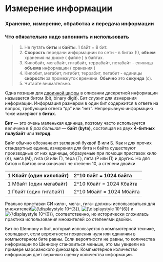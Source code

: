 # Измерение информации

### Хранение, измерение, обработка и передача информации

### Что обязательно надо запоннить и использовать

> 1. Не путать **биты** и **байты**. 1 байт = 8 бит.
> 2. **Скорость** передачи информациии по сети - в битах \(!\), **объем** хранения на диске \( файле \) в байтах.
> 3. Килобайт, мегабайт, гигабайт, террабайт, петабайт - елиница **объема** информации \( хранения \)
> 4. Килобит, мегабит, гигибит, террабит, петабит - единицы **скорости** за промежуток времени. **Обычно** это **секунда** \(с\).
> 5. Читайте внимательно.

Одна позиция для [двоичной цифры](/sistemi-schisleniya.md) в описании дискретной информации называется битом \(bit, binary digit\). Бит служит для измерения информации. Информация размером в один бит содержится в ответе на вопрос, требующий ответа “да” или “нет”. Непрерывную информацию тоже измеряют в **битах**.

**Бит** — это очень маленькая единица, поэтому часто используется величина в _8 раз большая_ — **байт \(byte\)**, состоящая из двух **4-битных полубайт** или _**тетрад**_.

Байт обычно обозначают заглавной буквой B или Б. Как и для прочих стандартных единиц измерения для бита и байта существуют производные от них единицы, образуемые при помощи приставок кило \(K\), мега \(M\), гига \(G или Г\), тера \(T\), пета \(P или П\) и других. Но для битов и байтов они означают не степени 10, а степени двойки.

| 1 Кбайт \(один килобайт\) | 2^10 байт = 1024 байта |
| :--- | :--- |
| 1 Мбайт \(один мегабайт\) | 2^10 Кбайт = 1024 Кбайта |
| 1 Гбайт \(один гигабайт\) | 2^10 Мбайт = 1024 Мбайта |

Реально приставки СИ кило-, мега-, гига- должны использоваться для множителей![](https://wikimedia.org/api/rest_v1/media/math/render/svg/9dbd60b35ef8ca5859f59d14662a63139ffe0a50 "{\displaystyle 10^{3}}"), ![](https://wikimedia.org/api/rest_v1/media/math/render/svg/3ffb66117ef0a7ccf37efe85652c7b3e829f32fb "{\displaystyle 10^{6}}") и ![](https://wikimedia.org/api/rest_v1/media/math/render/svg/c5f8dddd44eb018f09163e18ba8f19485e38bdb7 "{\displaystyle 10^{9}}"), соответственно, но исторически сложилась практика использования множителей со степенями двойки.

Бит по Шеннону и бит, который используется в компьютерной технике, совпадают, если вероятности появления нуля или единички в компьютерном бите равны. Если вероятности не равны, то количества информации по Шеннону становиться меньше, это мы увидели на примере марсианского динозавра. Компьютерное количество информации дает верхнюю оценку количества информации.

